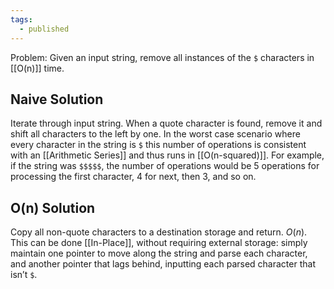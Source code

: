 ```yaml
---
tags:
  - published
---
```

Problem: Given an input string, remove all instances of the `$` characters in [[O(n)]] time. 

## Naive Solution

Iterate through input string. When a quote character is found, remove it and shift all characters to the left by one. In the worst case scenario where every character in the string is `$` this number of operations is consistent with an [[Arithmetic Series]] and thus runs in [[O(n-squared)]]. For example, if the string was `$$$$$`, the number of operations would be 5 operations for processing the first character, 4 for next, then 3, and so on.

## O(n) Solution

Copy all non-quote characters to a destination storage and return. $O(n)$. This can be done [[In-Place]], without requiring external storage: simply maintain one pointer to move along the string and parse each character, and another pointer that lags behind, inputting each parsed character that isn’t `$`. 
